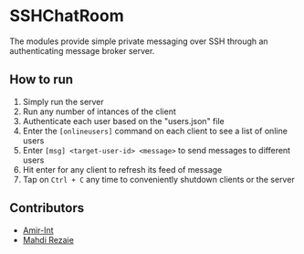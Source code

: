 # SSHChatRoom

The modules provide simple private messaging over SSH through an authenticating message broker server.

## How to run

1. Simply run the server
2. Run any number of intances of the client
3. Authenticate each user based on the "users.json" file
4. Enter the `[onlineusers]` command on each client to see a list of online users
5. Enter `[msg] <target-user-id> <message>` to send messages to different users
6. Hit enter for any client to refresh its feed of message
7. Tap on `Ctrl + C` any time to conveniently shutdown clients or the server

## Contributors

- [Amir-Int](https://github.com/Amir-Int)
- [Mahdi Rezaie](https://github.com/mahdirezaie336)
